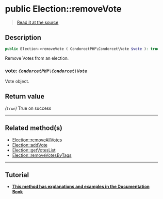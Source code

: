 # public Election::removeVote

> [Read it at the source](https://github.com/julien-boudry/Condorcet/blob/master/src/ElectionProcess/VotesProcess.php#L308)

## Description    

```php
public Election->removeVote ( CondorcetPHP\Condorcet\Vote $vote ): true
```

Remove Votes from an election.
    

### **vote:** *`CondorcetPHP\Condorcet\Vote`*   
Vote object.    


## Return value   

*(`true`)* True on success


---------------------------------------

## Related method(s)      

* [Election::removeAllVotes](/Docs/api-reference/Election%20Class/Election--removeAllVotes.md)    
* [Election::addVote](/Docs/api-reference/Election%20Class/Election--addVote.md)    
* [Election::getVotesList](/Docs/api-reference/Election%20Class/Election--getVotesList.md)    
* [Election::removeVotesByTags](/Docs/api-reference/Election%20Class/Election--removeVotesByTags.md)    

---------------------------------------

## Tutorial

* **[This method has explanations and examples in the Documentation Book](https://www.condorcet.io/3.AsPhpLibrary/5.Votes/1.AddVotes)**    
